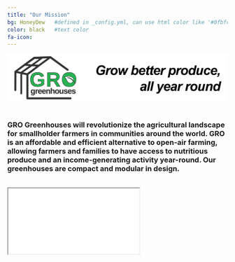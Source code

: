 ```yaml
---
title: "Our Mission"
bg: HoneyDew   #defined in _config.yml, can use html color like '#0fbfcf'
color: black   #text color
fa-icon: 
---
```


<div class="image"><img src="https://raw.githubusercontent.com/grogreenhouses/grogreenhouses.github.io/master/img/logo.jpeg" alt="GRO greenhouses LOGO"/></div>

<br>

### GRO Greenhouses will revolutionize the agricultural landscape for smallholder farmers in communities around the world. GRO is an affordable and efficient alternative to open-air farming, allowing farmers and families to have access to nutritious produce and an income-generating activity year-round. Our greenhouses are compact and modular in design.

<br>

<div class="icontain">
	<iframe src="//www.youtube.com/embed/Fa-KTDcIkxw" allowfullscreen></iframe>
</div>

